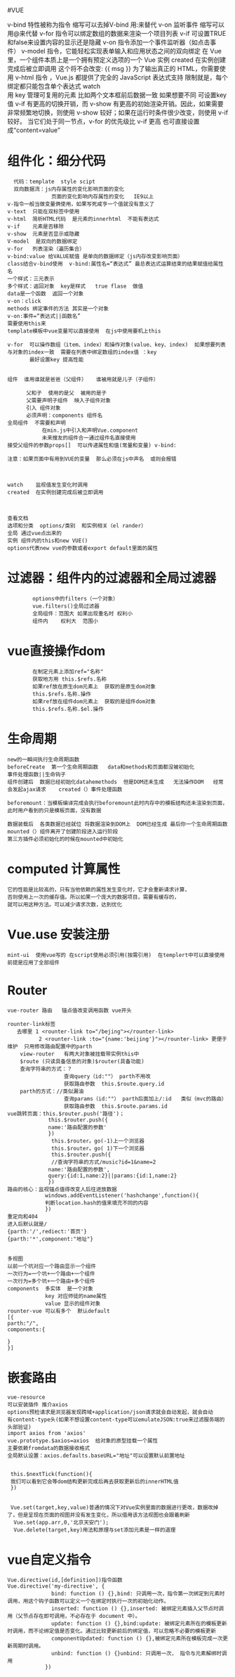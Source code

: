 #VUE  

v-bind 特性被称为指令 缩写可以去掉V-bind 用:来替代
v-on  监听事件  缩写可以用@来代替
v-for 指令可以绑定数组的数据来渲染一个项目列表
v-if  可设置TRUE和false来设置内容的显示还是隐藏
v-on 指令添加一个事件监听器（如点击事件）
v-model 指令，它能轻松实现表单输入和应用状态之间的双向绑定
在 Vue 里，一个组件本质上是一个拥有预定义选项的一个 Vue 实例
created   在实例创建完成后被立即调用
<span v-once>这个将不会改变: {{ msg }}</span>
为了输出真正的 HTML，你需要使用 v-html 指令
，Vue.js 都提供了完全的 JavaScript 表达式支持  限制就是，每个绑定都只能包含单个表达式
watch  
用 key 管理可复用的元素  比如两个文本框前后数据一致 如果想要不同  可设置key值
v-if 有更高的切换开销，而 v-show 有更高的初始渲染开销。因此，如果需要非常频繁地切换，则使用 v-show 较好；如果在运行时条件很少改变，则使用 v-if 较好。
当它们处于同一节点，v-for 的优先级比 v-if 更高
也可直接设置成“content=value”
# 组件化：细分代码  
      代码：template  style scipt
	  双向数据流：js内存属性的变化影响页面的变化
	              页面的变化影响内存属性的变化   IE9以上
    v-指令一般当做变量俩使用，如果写死咸亨一个值就没有意义了
	v-text  只能在双标签中使用
	v-html  简析HTML代码  是元素的innerhtml  不能有表达式
	v-if    元素是否移除
	v-show  元素是否显示或隐藏
	V-model  是双向的数据绑定
	v-for   列表渲染（遍历集合）
	v-bind:value 给VALUE赋值 是单向的数据绑定（js内存改变影响页面）
	class结合v-bind使用  v-bind:属性名=“表达式” 最总表达式运算结束的结果赋值给属性名
	一个样式：三元表示
	多个样式：返回对象  key是样式   true flase  做值
	data是一个函数  返回一个对象
	v-on：click
	methods 绑定事件的方法 其实是一个对象
	v-on:事件=“表达式||函数名”
	需要使用this来
	template模板中vue变量可以直接使用  在js中使用要机上this
	
	v-for  可以操作数组（item、index）和操作对象(value、key、index)  如果想要列表与对象的index一致  需要在列表中绑定数组的index值 ：key
	       最好设置key 提高性能
		   
		   
    组件  谁用谁就是爸爸（父组件）   谁被用就是儿子（子组件）
	     
		  父和子  使用的是父  被用的是子
		  父需要声明子组件  映入子组件对象
		  引入 组件对象
		  必须声明：components 组件名
	全局组件  不需要和声明
	           在min.js中引入和声明Vue.component
			   未来搜友的组件合一通过组件名直接使用
	接受父组件的参数props[]  可以传递属性和值(常量和变量) v-bind:
	                      
	注意：如果页面中有用到VUE的变量  那么必须在js中声名  或则会报错
	
	
	
	watch    监视值发生变化时调用
    created  在实例创建完成后被立即调用
	
	
	
	查看文档
	选项和分类  options/类别  和实例相关（el rander）
	全局 通过vue点出来的
	实例 组件内的this和new VUE()
	options代表new vue的参数或者export default里面的属性
	
#	过滤器：组件内的过滤器和全局过滤器
	        options中的filters（一个对象）
			vue.filters()全局过滤器
			全局组件：范围大 如果出现重名时 权利小
			组件内    权利大  范围小
			
#	vue直接操作dom
	        在制定元素上添加ref="名称"
			获取地方用 this.$refs.名称
			如果ref放在原生dom元素上  获取的是原生dom对象
			this.$refs.名称.操作
			如果ref放在组件dom元素上  获取的是组件dom对象
			this.$refs.名称.$el.操作
#   生命周期			
	new的一瞬间执行生命周期函数		
	beforeCreate  第一个生命周期函数   data和methods和页面都没被初始化
	事件处理函数||生命钩子		
	组件创建后  数据已经初始化datahemethods  但是DOM还未生成   无法操作DOM   经常会发起ajax请求    created（）事件处理函数
  	
	beforemount：当模板编译完成会执行beforemount此时内存中的模板结构还未渲染到页面，此时用户看到的只是模板页面，没有数据
	
	数据装载后  各类数据已经就位 将数据渲染到DOM上  DOM已经生成 最后你一个生命周期函数   mounted（）组件离开了创建阶段进入运行阶段
	第三方插件必须初始化的时候在mounted中初始化
	
#	computed 计算属性
	它的性能是比较高的，只有当他依赖的属性发生变化时，它才会重新请求计算，
	否则使用上一次的缓存值。所以如果一个庞大的数据项目，需要有缓存的，
	就可以用这种方法。可以减少请求次数，达到优化                            
	
	
#	Vue.use  安装注册
			
	mint-ui  使用vue写的 在script使用必须引用(按需引用)  在templert中可以直接使用  前提是应用了全部组件
	
#   Router	
	vue-router 路由   锚点值改变调用函数 vue开头
	
	rounter-link标签
	   去哪里 1 <rounter-link to="/bejing"></rounter-link>
	          2 <rounter-link :to="{name:'beijing'}"></rounter-link> 更便于维护  只用修改路由配置中的parth
	    view-router   有两大对象被挂载带实例this中
		$route (只读具备信息的对象)$router(具备功能)
		查询字符串的方式：？
		              查询query（id:""） parth不用改
		              获取路由参数  this.$route.query.id
		parth的方式：//类似漏油
			          查询params（id:""） parth后面加上/:id   类似（mvc的路由）
		              获取路由参数  this.$route.params.id
	vue跳转页面：this.$router.push('路径')；
	             this.$router.push({
				 name:'路由配置的参数'
				 })
				  this.$router。go(-1)上一个浏览器
				  this.$router。go( 1)下一个浏览器
				  this.$router.push({
				  //查询字符串的方式/music?id=1&name=2
				 name:'路由配置的参数',
				 query:{id:1,name:2}||params:{id:1,name:2}
				 })
	路由的核心：监视锚点值得改变人后往进放数据
	            windows.addEventListener('hashchange',function(){
				判断location.hash的值来填充不同的内容
				})
	重定向和404
	进入后默认就是/
	{parth:'/',rediect:'首页'}
    {parth:'*',component:"地址"}
	
	
	多视图
	以前一个坑对应一个路由显示一个组件
	一次行为=一个坑+一个路由+一个组件
	一次行为=多个坑+一个路由+多个组件
	components  多实体  是一个对象
	            key 对应师徒的name属性
				value 显示的组件对象
	rounter-vue 可以有多个  默认default
	[{
	parth:"/",
	components:{
	
	}
	}]
#	嵌套路由
	
	vue-resource
	可以安装插件 推介axios
	options预检请求是浏览器发现跨域+application/json请求就会自动发起，就会自动
	有content-type头(如果不想设置content-type可以emulateJSON:true来过滤服务端的头部验证)
	import axios from 'axios'
	vue.prototype.$axios=axios  给对象的原型挂载一个属性
	主要依赖fromdata的数据接收格式
	全局默认设置：axios.defaults.baseURL="地址"可以设置默认前置地址
	
	
	 this.$nextTick(function(){
	 我们可以看到它会等dom结构更新完成后再去获取更新后的innerHTML值
	 })
	 
	 
	 Vue.set(target,key,value)普通的情况下对Vue实例里面的数据进行更改，数据改掉了，但是呈现在页面的视图并没有发生变化，所以借用该方法视图也会跟着刷新
	  Vue.set(app.arr,0,'北京天安门');
	  Vue.delete(target,key)用法和原理与set添加元素是一样的道理
	  
#   vue自定义指令
    Vue.directive(id,[definition])指令函数
	Vue.directive('my-directive', {
                  bind: function () {},bind: 只调用一次，指令第一次绑定到元素时调用，用这个钩子函数可以定义一个在绑定时执行一次的初始化动作。
                  inserted: function () {},inserted: 被绑定元素插入父节点时调用（父节点存在即可调用，不必存在于 document 中）。
                  update: function () {},bind:update: 被绑定元素所在的模板更新时调用，而不论绑定值是否变化。通过比较更新前后的绑定值，可以忽略不必要的模板更新
                  componentUpdated: function () {},被绑定元素所在模板完成一次更新周期时调用。
                  unbind: function () {}unbind: 只调用一次， 指令与元素解绑时调用
                })